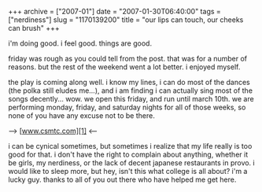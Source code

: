 +++
archive = ["2007-01"]
date = "2007-01-30T06:40:00"
tags = ["nerdiness"]
slug = "1170139200"
title = "our lips can touch, our cheeks can brush"
+++

i'm doing good. i feel good. things are good.

friday was rough as you could tell from the post. that was for a number of
reasons. but the rest of the weekend went a lot better. i enjoyed myself.

the play is coming along well. i know my lines, i can do most of the
dances (the polka still eludes me...), and i am finding i can actually
sing most of the songs decently... wow. we open this friday, and run until
march 10th. we are performing monday, friday, and saturday nights for all
of those weeks, so none of you have any excuse not to be there.

--> [www.csmtc.com][1] <--

i can be cynical sometimes, but sometimes i realize that my life really is
too good for that. i don't have the right to complain about anything,
whether it be girls, my nerdiness, or the lack of decent japanese
restaurants in provo. i would like to sleep more, but hey, isn't this what
college is all about? i'm a lucky guy. thanks to all of you out there who
have helped me get here.

[1]: https://web.archive.org/web/20070203085850/http://www.csmtc.com/
